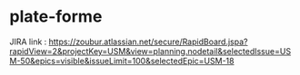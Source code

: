 # plate-forme

JIRA link : https://zoubur.atlassian.net/secure/RapidBoard.jspa?rapidView=2&projectKey=USM&view=planning.nodetail&selectedIssue=USM-50&epics=visible&issueLimit=100&selectedEpic=USM-18 
